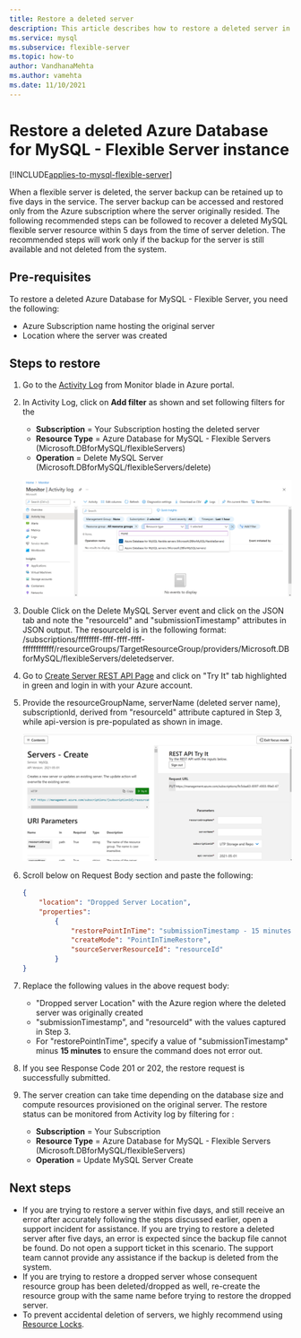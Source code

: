 ```yaml
---
title: Restore a deleted server
description: This article describes how to restore a deleted server in Azure Database for MySQL - Flexible Server by using the Azure portal.
ms.service: mysql
ms.subservice: flexible-server
ms.topic: how-to
author: VandhanaMehta
ms.author: vamehta
ms.date: 11/10/2021
---
```


# Restore a deleted Azure Database for MySQL - Flexible Server instance

[!INCLUDE[applies-to-mysql-flexible-server](../includes/applies-to-mysql-flexible-server.md)]

When a flexible server is deleted, the server backup can be retained up to five days in the service. The server backup can be accessed and restored only from the Azure subscription where the server originally resided. The following recommended steps can be followed to recover a deleted MySQL flexible server resource within 5 days from the time of server deletion. The recommended steps will work only if the backup for the server is still available and not deleted from the system.

## Pre-requisites
To restore a deleted Azure Database for MySQL - Flexible Server, you need the following:
- Azure Subscription name hosting the original server
- Location where the server was created

## Steps to restore

1. Go to the [Activity Log](https://portal.azure.com/#blade/Microsoft_Azure_ActivityLog/ActivityLogBlade) from Monitor blade in Azure portal. 

2. In Activity Log, click on **Add filter** as shown and set following filters for the 

    - **Subscription** = Your Subscription hosting the deleted server
    - **Resource Type** = Azure Database for MySQL - Flexible Servers (Microsoft.DBforMySQL/flexibleServers) 
    - **Operation** = Delete MySQL Server (Microsoft.DBforMySQL/flexibleServers/delete) 
 
     [![Activity log filtered for delete MySQL server operation](./media/how-to-restore-server-portal/monitor-log-delete-server.png)](./media/how-to-restore-server-portal/monitor-log-delete-server.png#lightbox)
   
 3. Double Click on the Delete MySQL Server event and click on the JSON tab and note the "resourceId" and "submissionTimestamp" attributes in JSON output. The resourceId is in the following format: /subscriptions/ffffffff-ffff-ffff-ffff-ffffffffffff/resourceGroups/TargetResourceGroup/providers/Microsoft.DBforMySQL/flexibleServers/deletedserver.
 
 4. Go to [Create Server REST API Page](/rest/api/mysql/flexibleserver/servers/create) and click on "Try It" tab highlighted in green and login in with your Azure account.
 
 5. Provide the resourceGroupName, serverName (deleted server name), subscriptionId, derived from "resourceId" attribute captured in Step 3, while api-version is pre-populated as shown in image.
 
     [![Create server using REST API](./media/how-to-restore-server-portal/server-create-rest-api.png)](./media/how-to-restore-server-portal/server-create-rest-api.png#lightbox)
  
 6. Scroll below on Request Body section and paste the following:
 
    ```json
    {
        "location": "Dropped Server Location",  
        "properties": 
            {
                "restorePointInTime": "submissionTimestamp - 15 minutes",
                "createMode": "PointInTimeRestore",
                "sourceServerResourceId": "resourceId"
            }
    }
    ```
7. Replace the following values in the above request body:
   * "Dropped server Location" with the Azure region where the deleted server was originally created
   * "submissionTimestamp", and "resourceId" with the values captured in Step 3. 
   * For "restorePointInTime", specify a value of "submissionTimestamp" minus **15 minutes** to ensure the command does not error out.
   
8. If you see Response Code 201 or 202, the restore request is successfully submitted. 

9. The server creation can take time depending on the database size and compute resources provisioned on the original server. The restore status can be monitored from Activity log by filtering for : 
   - **Subscription** = Your Subscription
   - **Resource Type** = Azure Database for MySQL - Flexible Servers (Microsoft.DBforMySQL/flexibleServers) 
   - **Operation** =  Update MySQL Server Create

## Next steps

- If you are trying to restore a server within five days, and still receive an error after accurately following the steps discussed earlier, open a support incident for assistance. If you are trying to restore a deleted server after five days, an error is expected since the backup file cannot be found. Do not open a support ticket in this scenario. The support team cannot provide any assistance if the backup is deleted from the system.
- If you are trying to restore a dropped server whose consequent resource group has been deleted/dropped as well, re-create the resource group with the same name before trying to restore the dropped server.
- To prevent accidental deletion of servers, we highly recommend using [Resource Locks](https://techcommunity.microsoft.com/t5/azure-database-for-mysql/preventing-the-disaster-of-accidental-deletion-for-your-mysql/ba-p/825222).
